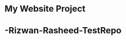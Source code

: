 # My Website Project
# -Rizwan-Rasheed-TestRepo
<!DOCTYPE html>
<html lang="en">
<head>
    <meta charset="UTF-8">
    <meta name="viewport" content="width=device-width, initial-scale=1.0">
    <title>My Publications</title>
    <script src="https://cdn.tailwindcss.com"></script>
    <script src="https://cdn.jsdelivr.net/npm/alpinejs@2.8.2/dist/alpine.min.js" defer></script>
    <style>
        /* Floating Text Animation */
        .floating-text {
            animation: float 5s ease-in-out infinite;
        }

        @keyframes float {
            0% { transform: translateY(0); }
            50% { transform: translateY(-20px); }
            100% { transform: translateY(0); }
        }

        /* Smooth Fade-in and Transitions */
        .fade-in {
            animation: fadeIn 2s ease-in-out forwards;
        }

        @keyframes fadeIn {
            0% { opacity: 0; }
            100% { opacity: 1; }
        }

        /* Smooth Hover Effects for Buttons */
        .hover-effect:hover {
            transform: scale(1.1);
            transition: transform 0.3s ease-in-out;
        }
    </style>
</head>
<body class="bg-gray-50 dark:bg-gray-800 transition-colors duration-300">

    <!-- Navbar -->
    <nav class="p-4 bg-blue-600 dark:bg-blue-800">
        <div class="flex justify-between items-center">
            <h1 class="text-white text-xl font-bold">My Publications</h1>
            <button id="theme-toggle" class="bg-gray-200 dark:bg-gray-700 p-2 rounded-full">
                <span class="text-gray-900 dark:text-gray-100">🌙</span>
            </button>
        </div>
    </nav>

    <!-- Hero Section -->
    <section class="text-center py-20 px-4">
        <h2 class="text-3xl text-gray-900 dark:text-white font-bold mb-4 fade-in">Welcome to My Personal Publications</h2>
        <p class="text-lg text-gray-700 dark:text-gray-300 fade-in">Here, I share my insights, research, and more!</p>
    </section>

    <!-- Floating Text -->
    <section class="flex justify-center mt-10">
        <h3 class="text-4xl font-bold text-blue-600 dark:text-blue-400 floating-text">Rizwan Rasheed</h3>
    </section>

    <!-- Publication List -->
    <section class="max-w-4xl mx-auto py-12">
        <h3 class="text-2xl text-gray-900 dark:text-white font-bold mb-6 fade-in">Recent Publications</h3>
        <div class="grid gap-6 grid-cols-1 sm:grid-cols-2 lg:grid-cols-3">
            <!-- Publication Card Example -->
            <div class="bg-white dark:bg-gray-700 p-4 rounded-lg shadow-lg transition-all duration-300 hover:shadow-xl">
                <h4 class="text-xl text-gray-800 dark:text-white font-semibold">Publication Title</h4>
                <p class="text-gray-600 dark:text-gray-300">Brief description of the publication.</p>
                <button class="mt-4 px-4 py-2 bg-blue-600 text-white rounded-full hover:bg-blue-700 hover-effect">Read More</button>
            </div>
        </div>
    </section>

    <!-- Contact Form Section -->
    <section class="bg-gray-100 dark:bg-gray-900 py-12">
        <div class="max-w-2xl mx-auto text-center">
            <h3 class="text-2xl text-gray-900 dark:text-white font-bold mb-6 fade-in">Get in Touch</h3>
            <form id="contact-form" class="space-y-4">
                <input type="text" id="name" placeholder="Your Name" class="w-full p-3 rounded-lg bg-white dark:bg-gray-800 border border-gray-300 dark:border-gray-600 text-gray-900 dark:text-white">
                <input type="email" id="email" placeholder="Your Email" class="w-full p-3 rounded-lg bg-white dark:bg-gray-800 border border-gray-300 dark:border-gray-600 text-gray-900 dark:text-white">
                <textarea id="message" placeholder="Your Message" class="w-full p-3 rounded-lg bg-white dark:bg-gray-800 border border-gray-300 dark:border-gray-600 text-gray-900 dark:text-white"></textarea>
                <button type="submit" class="w-full p-3 bg-blue-600 text-white rounded-lg hover:bg-blue-700 hover-effect">Send Message</button>
            </form>
        </div>
    </section>

    <footer class="bg-blue-600 dark:bg-blue-800 text-white text-center py-4">
        <p>&copy; 2025 My Publications. All Rights Reserved.</p>
    </footer>

    <!-- Script for Dark Mode Toggle -->
    <script>
        const themeToggleButton = document.getElementById('theme-toggle');
        themeToggleButton.addEventListener('click', () => {
            document.body.classList.toggle('dark');
            themeToggleButton.querySelector('span').textContent = document.body.classList.contains('dark') ? '🌞' : '🌙';
        });

        // Form Handling (just a sample)
        const form = document.getElementById('contact-form');
        form.addEventListener('submit', function (event) {
            event.preventDefault();
            const name = document.getElementById('name').value;
            const email = document.getElementById('email').value;
            const message = document.getElementById('message').value;

            // API integration (send data to backend)
            fetch('https://your-api-endpoint.com/contact', {
                method: 'POST',
                headers: {
                    'Content-Type': 'application/json',
                },
                body: JSON.stringify({ name, email, message }),
            })
            .then(response => response.json())
            .then(data => {
                alert('Message sent successfully!');
                form.reset();
            })
            .catch(error => {
                alert('Error sending message!');
            });
        });
    </script>
</body>
</html>
